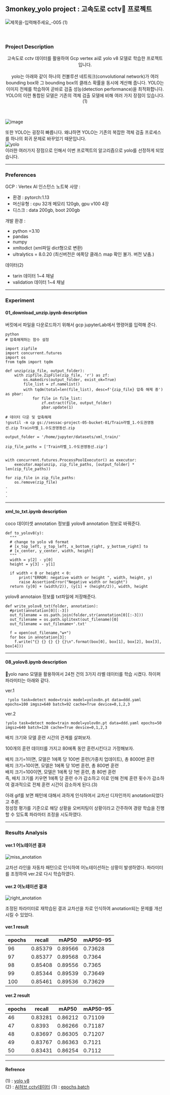 ## 3monkey_yolo project : 고속도로 cctv📡 프로젝트

![제목을-입력해주세요_-005 (1)](https://github.com/sesac-google-ai-1st/3monkey_yolo/assets/69001369/9966c3b0-b4eb-4457-80cb-4a8a510133b4)
<br/>
<br/>
<br/>
### Project Description

<center>고속도로 cctv 데이터를 활용하여 Gcp vertex ai로 yolo v8 모델로 학습한 프로젝트 입니다.<br/><br/>
yolo는 아래와 같이 하나의 컨볼루션 네트워크(convolutional network)가 여러 bounding box와 그 bounding box의 클래스 확률을 동시에 계산해 줍니다.   YOLO는 이미지 전체를 학습하여 곧바로 검출 성능(detection performance)을 최적화합니다.   YOLO의 이런 통합된 모델은 기존의 객체 검출 모델에 비해 여러 가지 장점이 있습니다.(1) </center><br/><br/>


![image](https://github.com/sesac-google-ai-1st/3monkey_yolo/assets/69001369/25107f2a-e135-40e8-952e-8179b90b753a)

또한 YOLO는 굉장히 빠릅니다. 왜냐하면 YOLO는 기존의 복잡한 객체 검출 프로세스를 하나의 회귀 문제로 바꾸었기 때문입니다.<br/>
![yolo](https://github.com/sesac-google-ai-1st/3monkey_yolo/assets/69001369/67566326-419a-4190-a41e-e267b7c5de76)  
이러한 여러가지 장점으로 인해서 이번 프로젝트의 알고리즘으로 yolo를 선정하게 되었습니다.   

---
### Preferences

GCP : Vertex AI
인스턴스 노트북 사양 : 
- 환경 : pytorch:1.13
- 머신유형 : cpu 32개 메모리 120gb, gpu v100 4장
- 디스크 : data 200gb, boot 200gb

개발 환경 : 
- python =3.10
- pandas
- numpy
- xmltodict (xml파일 dict형으로 변환)
- ultralytics = 8.0.20 (최신버전은 에폭당 클래스 map 확인 불가. 버전 낮춤.)

데이터(2)
- tarin 데이터
1~4 채널
- validation 데이터
1~4 채널
---
### Experiment

#### 01_download_unzip.ipynb description
버킷에서 파일을 다운로드하기 위해서 gcp jupyterLab에서 명령어를 입력해 준다. 

```
python
# 압축해제하는 함수 설정

import zipfile
import concurrent.futures
import os
from tqdm import tqdm

def unzip(zip_file, output_folder):
    with zipfile.ZipFile(zip_file, 'r') as zf:
        os.makedirs(output_folder, exist_ok=True)
        file_list = zf.namelist()
        with tqdm(total=len(file_list), desc=f'{zip_file} 압축 해제 중') as pbar:
            for file in file_list:
                zf.extract(file, output_folder)
                pbar.update(1)

# 데이터 다운 및 압축해제
!gsutil -m cp gs://sessac-project-05-bucket-01/Train라벨_1.수도권영동선.zip Train라벨_1.수도권영동선.zip

output_folder = '/home/jupyter/datasets/xml_train/'

zip_file_paths = ['Train라벨_1.수도권영동선.zip']


with concurrent.futures.ProcessPoolExecutor() as executor:
    executor.map(unzip, zip_file_paths, [output_folder] * len(zip_file_paths))

for zip_file in zip_file_paths:
    os.remove(zip_file)
.
.
.
```
---

#### xml_to_txt.ipynb description
coco 데이터셋 annotation 정보를 yolov8 annotation 정보로 바꿔준다. 
```
def to_yolov8(y):
  """
  # change to yolo v8 format
  # [x_top_left, y_top_left, x_bottom_right, y_bottom_right] to
  # [x_center, y_center, width, height]
  """
  width = y[2] - y[0]
  height = y[3] - y[1]

  if width < 0 or height < 0:
      print("ERROR: negative width or height ", width, height, y)
      raise AssertionError("Negative width or height")
  return (y[0] + (width/2)), (y[1] + (height/2)), width, height

```
yolov8 annotaion 정보를 txt파일에 저장해준다.
```
def write_yolov8_txt(folder, annotation):
  #print(annotation[0][:-3])
  out_filename = os.path.join(folder,str(annotation[0][:-3]))
  out_filename = os.path.splitext(out_filename)[0]
  out_filename = out_filename+'.txt'

  f = open(out_filename,"w+")
  for box in annotation[3]:
    f.write("{} {} {} {} {}\n".format(box[0], box[1], box[2], box[3], box[4]))
```
---
####  08_yolov8.ipynb description
🚀yolo nano 모델을 활용하여서 24천 건의 3가지 라벨 데이터를 학습 시켰다.
하이퍼 파라미터는 아래와 같다.

ver.1
```
 !yolo task=detect mode=train model=yolov8n.pt data=ddd.yaml epochs=100 imgsz=640 batch=92 cache=True device=0,1,2,3
```
ver.2 
```
!yolo task=detect mode=train model=yolov8n.pt data=ddd.yaml epochs=50 imgsz=640 batch=128 cache=True device=0,1,2,3
```


배치 크기와 모델 훈련 시간의 관계를 살펴보자. 

100개의 훈련 데이터를 가지고 80에폭 동안 훈련시킨다고 가정해보자.  

배치 크기=1이면, 모델은 1에폭 당 100번 훈련(가중치 업데이트), 총 8000번 훈련  
배치 크기=10이면, 모델은 1에폭 당 10번 훈련, 총 800번 훈련  
배치 크기=100이면, 모델은 1에폭 당 1번 훈련, 총 80번 훈련  
즉, 배치 크기를 키우면 1에폭 당 훈련 수가 감소하고 이로 인해 전체 훈련 횟수가 감소하여 결과적으로 전체 훈련 시간이 감소하게 된다.(3)  

아래 gif를 보면 패턴에 대해서 과하게 인식하여서 교차선 디자인까지 anotation되었다고 추론.   
정성정 평가를 기준으로 해당 상황을 오버피팅이 상황이라고 간주하여 경량 학습을 진행 할 수 있도록 파라마터 조정을 시도하였다. 

 
---

### Results Analysis

#### ver.1 어노테이션 결과
![miss_anotation](https://github.com/sesac-google-ai-1st/3monkey_yolo/assets/69001369/d5a52da2-f43c-43c5-a9b8-731e07e1da35)

교차선 라인을 자동차 패턴으로 인식하여 어노테이션하는 상황이 발생하였다. 
파라미터를 조정하여 ver.2로 다시 학습하였다.

#### ver.2 어노테이션 결과
![right_anotation](https://github.com/sesac-google-ai-1st/3monkey_yolo/assets/69001369/91cc5de4-ed4b-4d45-8872-462989c25127)

조정된 파라미터로 재학습된 결과 교차선을 차로 인식하여 anotation되는 문제를 개선시킬 수 있었다.


#### ver.1 result 
|epochs|recall|mAP50|mAP50-95|
|---|---|---|---|
|96|0.85379|0.89566|0.73628|
|97|0.85377|0.89568|0.7364|
|98|0.85408|0.89556|0.7365|
|99|0.85344|0.89539|0.73649|
|100|0.85461|0.89536|0.73629|


#### ver.2 result 
|epochs|recall|mAP50|mAP50-95|
|---|---|---|---|
|46|0.83281|0.86212|0.71109|
|47|0.8393|0.86266|0.71187|
|48|0.83697|0.86305|0.71207|
|49|0.83767|0.86363|0.7121|
|50|0.83431|0.86254|0.7112|


---
#### Refrence
(1) : [yolo v8](https://github.com/ultralytics/ultralytics)  
(2) : [AI허브 cctv데이터](https://aihub.or.kr/aihubdata/data/view.do?currMenu=115&topMenu=100&aihubDataSe=realm&dataSetSn=164)
(3) : [epochs,batch](https://otugi.tistory.com/350)

